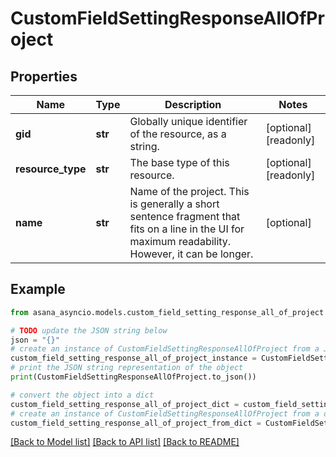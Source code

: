 # CustomFieldSettingResponseAllOfProject


## Properties

Name | Type | Description | Notes
------------ | ------------- | ------------- | -------------
**gid** | **str** | Globally unique identifier of the resource, as a string. | [optional] [readonly] 
**resource_type** | **str** | The base type of this resource. | [optional] [readonly] 
**name** | **str** | Name of the project. This is generally a short sentence fragment that fits on a line in the UI for maximum readability. However, it can be longer. | [optional] 

## Example

```python
from asana_asyncio.models.custom_field_setting_response_all_of_project import CustomFieldSettingResponseAllOfProject

# TODO update the JSON string below
json = "{}"
# create an instance of CustomFieldSettingResponseAllOfProject from a JSON string
custom_field_setting_response_all_of_project_instance = CustomFieldSettingResponseAllOfProject.from_json(json)
# print the JSON string representation of the object
print(CustomFieldSettingResponseAllOfProject.to_json())

# convert the object into a dict
custom_field_setting_response_all_of_project_dict = custom_field_setting_response_all_of_project_instance.to_dict()
# create an instance of CustomFieldSettingResponseAllOfProject from a dict
custom_field_setting_response_all_of_project_from_dict = CustomFieldSettingResponseAllOfProject.from_dict(custom_field_setting_response_all_of_project_dict)
```
[[Back to Model list]](../README.md#documentation-for-models) [[Back to API list]](../README.md#documentation-for-api-endpoints) [[Back to README]](../README.md)


